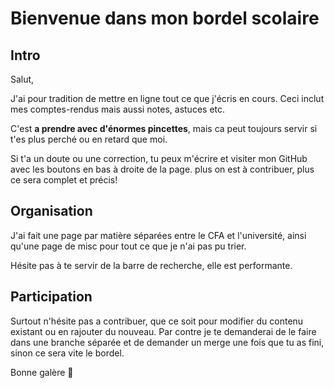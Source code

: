 # Bienvenue dans mon bordel scolaire

## Intro

Salut,

J'ai pour tradition de mettre en ligne tout ce que j'écris en cours.
Ceci inclut mes comptes-rendus mais aussi notes, astuces etc.

C'est **a prendre avec d'énormes pincettes**, mais ca peut toujours servir si t'es plus perché ou en retard que moi.

Si t'a un doute ou une correction, tu peux m'écrire et visiter mon GitHub avec les boutons en bas à droite de la page. plus on est à contribuer, plus ce sera complet et précis!

## Organisation

J'ai fait une page par matière séparées entre le CFA et l'université, ainsi qu'une page de misc pour tout ce que je n'ai pas pu trier.

Hésite pas à te servir de la barre de recherche, elle est performante.

## Participation

Surtout n'hésite pas a contribuer, que ce soit pour modifier du contenu existant ou en rajouter du nouveau.
Par contre je te demanderai de le faire dans une branche séparée et de demander un merge une fois que tu as fini, sinon ce sera vite le bordel.

Bonne galère :blue_heart:
